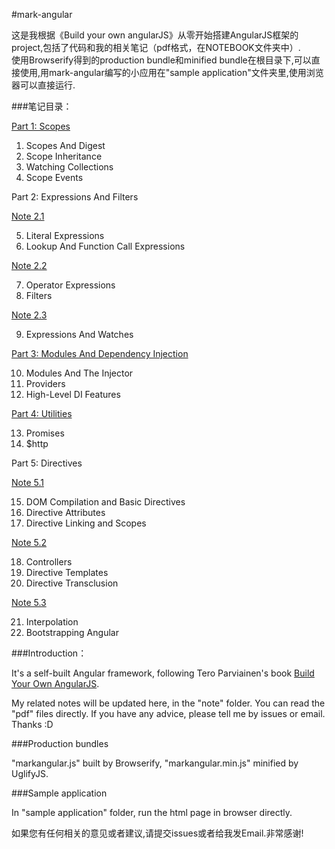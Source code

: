 #mark-angular

这是我根据《Build your own angularJS》从零开始搭建AngularJS框架的project,包括了代码和我的相关笔记（pdf格式，在NOTEBOOK文件夹中）.  
使用Browserify得到的production bundle和minified bundle在根目录下,可以直接使用,用mark-angular编写的小应用在"sample application"文件夹里,使用浏览器可以直接运行.

###笔记目录：

[Part 1: Scopes](https://github.com/markselby9/mark-angular/blob/master/NOTEBOOK/Part%201-%20Scope.pdf)

1. Scopes And Digest
2. Scope Inheritance
3. Watching Collections
4. Scope Events

Part 2: Expressions And Filters

[Note 2.1](https://github.com/markselby9/mark-angular/blob/master/NOTEBOOK/Part%202-1--Expressions%20And%20Filters.pdf)

5. Literal Expressions
6. Lookup And Function Call Expressions

[Note 2.2](https://github.com/markselby9/mark-angular/blob/master/NOTEBOOK/Part%202-2--Expressions%20And%20Filters.pdf)

7. Operator Expressions
8. Filters

[Note 2.3](https://github.com/markselby9/mark-angular/blob/master/NOTEBOOK/Part%202-3--Expressions%20and%20Watches.pdf)

9. Expressions And Watches

[Part 3: Modules And Dependency Injection](https://github.com/markselby9/mark-angular/blob/master/NOTEBOOK/Part%203-%20Modules%20And%20Dependency%20Injection.pdf)

10. Modules And The Injector
11. Providers
12. High-Level DI Features

[Part 4: Utilities](https://github.com/markselby9/mark-angular/blob/master/NOTEBOOK/Part%204-%20Utilities.pdf)

13. Promises
14. $http

Part 5: Directives

[Note 5.1](https://github.com/markselby9/mark-angular/blob/master/NOTEBOOK/Part%205-1--Directives.pdf)

15. DOM Compilation and Basic Directives
16. Directive Attributes
17. Directive Linking and Scopes

[Note 5.2](https://github.com/markselby9/mark-angular/blob/master/NOTEBOOK/Part%205-2--Directives.pdf)

18. Controllers
19. Directive Templates
20. Directive Transclusion

[Note 5.3](https://github.com/markselby9/mark-angular/blob/master/NOTEBOOK/Part%205-3--%20Directives.pdf)

21. Interpolation
22. Bootstrapping Angular




###Introduction：

It's a self-built Angular framework, following Tero Parviainen's book [Build Your Own AngularJS](http://teropa.info/build-your-own-angular).

My related notes will be updated here, in the "note" folder. You can read the "pdf" files directly. If you have any advice, please tell me by issues or email. Thanks :D


###Production bundles

"markangular.js" built by Browserify, "markangular.min.js" minified by UglifyJS.

###Sample application

In "sample application" folder, run the html page in browser directly.


如果您有任何相关的意见或者建议,请提交issues或者给我发Email.非常感谢!